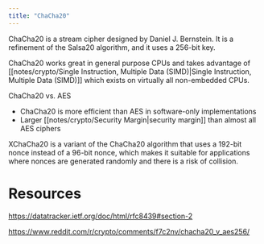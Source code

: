 ```yaml
---
title: "ChaCha20"
---
```


ChaCha20 is a stream cipher designed by Daniel J. Bernstein.  It is a refinement of the Salsa20 algorithm, and it uses a 256-bit key.

ChaCha20 works great in general purpose CPUs and takes advantage of [[notes/crypto/Single Instruction, Multiple Data (SIMD)|Single Instruction, Multiple Data (SIMD)]] which exists on virtually all non-embedded CPUs.

ChaCha20 vs. AES
- ChaCha20 is more efficient than AES in software-only implementations
- Larger [[notes/crypto/Security Margin|security margin]] than almost all AES ciphers 

XChaCha20 is a variant of the ChaCha20 algorithm that uses a 192-bit nonce instead of a 96-bit nonce, which makes it suitable for applications where nonces are generated randomly and there is a risk of collision.

# Resources

https://datatracker.ietf.org/doc/html/rfc8439#section-2

https://www.reddit.com/r/crypto/comments/f7c2nv/chacha20_v_aes256/
